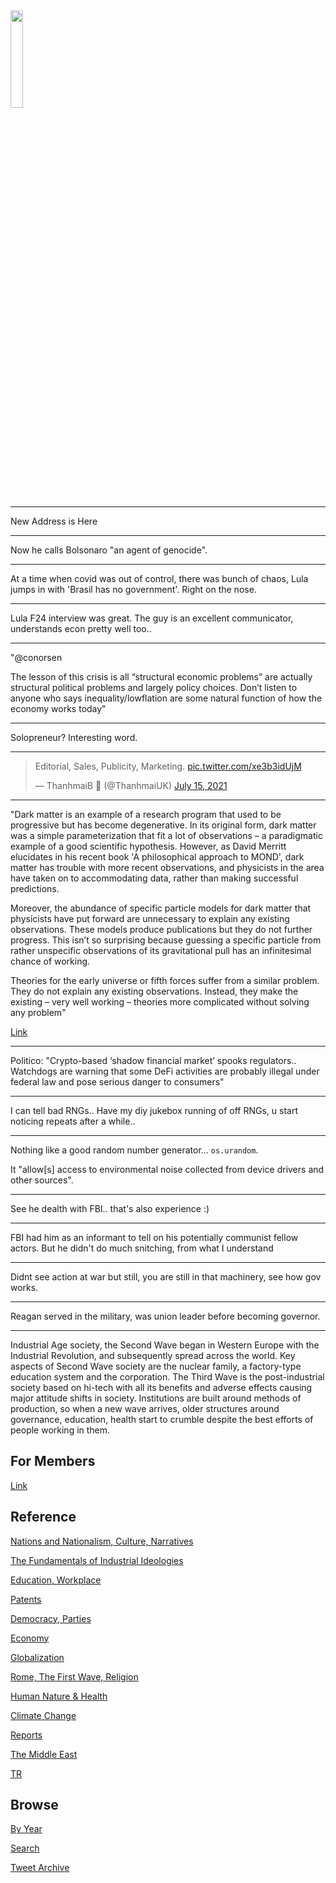 
<img width="20%" src="https://drive.google.com/uc?export=view&id=1B2wf9R7AMH1d7Vw6e2mucLbIQ5NSjir7"/>

---

New Address is Here

---


Now he calls Bolsonaro "an agent of genocide".

---

At a time when covid was out of control, there was bunch of chaos,
Lula jumps in with 'Brasil has no government'. Right on the nose.

---

Lula F24 interview was great. The guy is an excellent communicator,
understands econ pretty well too..

---

"@conorsen

The lesson of this crisis is all “structural economic problems” are
actually structural political problems and largely policy
choices. Don’t listen to anyone who says inequality/lowflation are
some natural function of how the economy works today"

---

Solopreneur? Interesting word.

---

<blockquote class="twitter-tweet"><p lang="es" dir="ltr">Editorial, Sales, Publicity, Marketing. <a href="https://t.co/xe3b3idUjM">pic.twitter.com/xe3b3idUjM</a></p>&mdash; ThanhmaiB 💙 (@ThanhmaiUK) <a href="https://twitter.com/ThanhmaiUK/status/1415615294534455296?ref_src=twsrc%5Etfw">July 15, 2021</a></blockquote> <script async src="https://platform.twitter.com/widgets.js" charset="utf-8"></script>

---

"Dark matter is an example of a research program that used to be
progressive but has become degenerative. In its original form, dark
matter was a simple parameterization that fit a lot of observations –
a paradigmatic example of a good scientific hypothesis. However, as
David Merritt elucidates in his recent book 'A philosophical approach
to MOND', dark matter has trouble with more recent observations, and
physicists in the area have taken on to accommodating data, rather
than making successful predictions.

Moreover, the abundance of specific particle models for dark matter
that physicists have put forward are unnecessary to explain any
existing observations. These models produce publications but they do
not further progress. This isn’t so surprising because guessing a
specific particle from rather unspecific observations of its
gravitational pull has an infinitesimal chance of working.

Theories for the early universe or fifth forces suffer from a similar
problem. They do not explain any existing observations. Instead, they
make the existing – very well working – theories more complicated
without solving any problem"

[Link](http://backreaction.blogspot.com/2021/07/can-physics-be-too-speculative.html?m=1)

---

Politico: "Crypto-based ‘shadow financial market’ spooks
regulators.. Watchdogs are warning that some DeFi activities are
probably illegal under federal law and pose serious danger to
consumers"

---

I can tell bad RNGs.. Have my diy jukebox running of off RNGs, u start
noticing repeats after a while.. 

---

Nothing like a good random number generator... `os.urandom`.

It "allow[s] access to environmental noise collected from
device drivers and other sources".

---

See he dealth with FBI.. that's also experience :)

---

FBI had him as an informant to tell on his potentially communist
fellow actors. But he didn't do much snitching, from what I understand

---

Didnt see action at war but still, you are still in that machinery,
see how gov works. 

---

Reagan served in the military, was union leader before becoming governor. 

---

Industrial Age society, the Second Wave began in Western Europe with
the Industrial Revolution, and subsequently spread across the
world. Key aspects of Second Wave society are the nuclear family, a
factory-type education system and the corporation. The Third Wave is
the post-industrial society based on hi-tech with all its benefits and
adverse effects causing major attitude shifts in society. Institutions
are built around methods of production, so when a new wave arrives,
older structures around governance, education, health start to crumble
despite the best efforts of people working in them.

## For Members

[Link](https://thirdwave-members.herokuapp.com)

## Reference

[Nations and Nationalism, Culture, Narratives](/2013/02/nations-and-nationalism.md)

[The Fundamentals of Industrial Ideologies](/2011/04/fundamentals-of-industrial-ideologies.md)

[Education, Workplace](2017/09/education-workplace.md)

[Patents](/2018/09/patents.md)

[Democracy, Parties](/2016/11/democracy.md)

[Economy](/2018/05/economy.md)

[Globalization](/2018/09/globalization.md)

[Rome, The First Wave, Religion](/2017/12/rome.md)

[Human Nature & Health](/2020/07/human-nature.md)

[Climate Change](/2018/12/climate.md)

[Reports](/2019/05/reports.md)

[The Middle East](/2019/07/middleeast.md)

[TR](../tr)

## Browse

[By Year](years.md)

[Search](search.html)

[Tweet Archive](/tweets/README.md)


